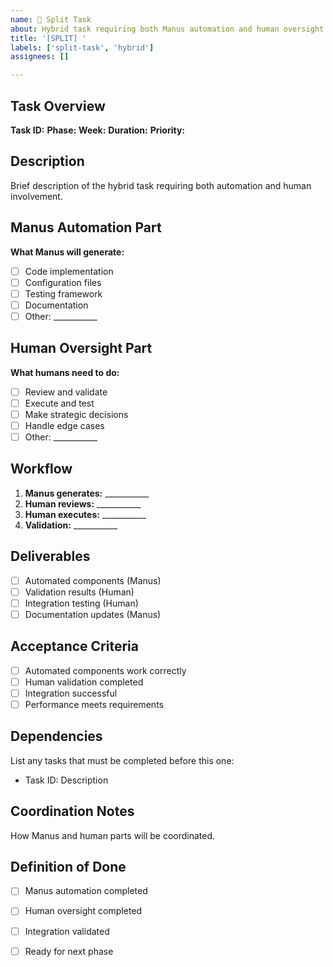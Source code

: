 ```yaml
---
name: 🔄 Split Task
about: Hybrid task requiring both Manus automation and human oversight
title: '[SPLIT] '
labels: ['split-task', 'hybrid']
assignees: []

---
```


## Task Overview
**Task ID:** 
**Phase:** 
**Week:** 
**Duration:** 
**Priority:** 

## Description
Brief description of the hybrid task requiring both automation and human involvement.

## Manus Automation Part
**What Manus will generate:**
- [ ] Code implementation
- [ ] Configuration files
- [ ] Testing framework
- [ ] Documentation
- [ ] Other: ___________

## Human Oversight Part
**What humans need to do:**
- [ ] Review and validate
- [ ] Execute and test
- [ ] Make strategic decisions
- [ ] Handle edge cases
- [ ] Other: ___________

## Workflow
1. **Manus generates:** ___________
2. **Human reviews:** ___________
3. **Human executes:** ___________
4. **Validation:** ___________

## Deliverables
- [ ] Automated components (Manus)
- [ ] Validation results (Human)
- [ ] Integration testing (Human)
- [ ] Documentation updates (Manus)

## Acceptance Criteria
- [ ] Automated components work correctly
- [ ] Human validation completed
- [ ] Integration successful
- [ ] Performance meets requirements

## Dependencies
List any tasks that must be completed before this one:
- Task ID: Description

## Coordination Notes
How Manus and human parts will be coordinated.

## Definition of Done
- [ ] Manus automation completed
- [ ] Human oversight completed
- [ ] Integration validated
- [ ] Ready for next phase

